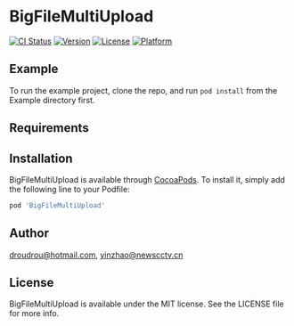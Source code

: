 # BigFileMultiUpload

[![CI Status](https://img.shields.io/travis/droudrou@hotmail.com/BigFileMultiUpload.svg?style=flat)](https://travis-ci.org/droudrou@hotmail.com/BigFileMultiUpload)
[![Version](https://img.shields.io/cocoapods/v/BigFileMultiUpload.svg?style=flat)](https://cocoapods.org/pods/BigFileMultiUpload)
[![License](https://img.shields.io/cocoapods/l/BigFileMultiUpload.svg?style=flat)](https://cocoapods.org/pods/BigFileMultiUpload)
[![Platform](https://img.shields.io/cocoapods/p/BigFileMultiUpload.svg?style=flat)](https://cocoapods.org/pods/BigFileMultiUpload)

## Example

To run the example project, clone the repo, and run `pod install` from the Example directory first.

## Requirements

## Installation

BigFileMultiUpload is available through [CocoaPods](https://cocoapods.org). To install
it, simply add the following line to your Podfile:

```ruby
pod 'BigFileMultiUpload'
```

## Author

droudrou@hotmail.com, yinzhao@newscctv.cn

## License

BigFileMultiUpload is available under the MIT license. See the LICENSE file for more info.
